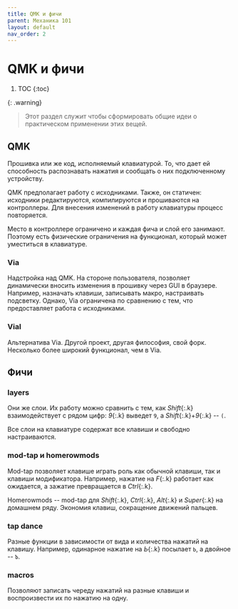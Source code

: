 ```yaml
---
title: QMK и фичи
parent: Механика 101
layout: default
nav_order: 2
---
```


# QMK и фичи

1. TOC
{:toc}

{: .warning}
> Этот раздел служит чтобы сформировать общие идеи о практическом применении этих вещей.

## QMK

Прошивка или же код, исполняемый клавиатурой. То, что дает ей способность распознавать нажатия и сообщать о них подключенному устройству.

QMK предполагает работу с исходниками. Также, он статичен: исходники редактируются, компилируются и прошиваются на контроллеры. Для внесения изменений в работу клавиатуры процесс повторяется.

Место в контроллере ограничено и каждая фича и слой его занимают. Поэтому есть физические ограничения на функционал, который может уместиться в клавиатуре.

### Via

Надстройка над QMK. На стороне пользователя, позволяет динамически вносить изменения в прошивку через GUI в браузере. Например, назначать клавиши, записывать макро, настраивать подсветку. Однако, Via ограничена по сравнению с тем, что предоставляет работа с исходниками.

### Vial

Альтернатива Via. Другой проект, другая философия, свой форк. Несколько более широкий функционал, чем в Via.

## Фичи

### layers

Они же слои. Их работу можно сравнить с тем, как *Shift*{:.k} взаимодействует с рядом цифр: *9*{:.k} выведет `9`, а *Shift*{:.k}+*9*{:.k} -- `(`.

Все слои на клавиатуре содержат все клавиши и свободно настраиваются.

### mod-tap и homerowmods

Mod-tap позволяет клавише играть роль как обычной клавиши, так и клавиши модификатора. Например, нажатие на *F*{:.k} работает как ожидается, а зажатие превращается в *Ctrl*{:.k}.

Homerowmods -- mod-tap для *Shift*{:.k}, *Ctrl*{:.k}, *Alt*{:.k} и *Super*{:.k} на домашнем ряду. Экономия клавиш, сокращение движений пальцев.

### tap dance

Разные функции в зависимости от вида и количества нажатий на клавишу. Например, одинарное нажатие на *Ь*{:.k} посылает `Ь`, а двойное -- `Ъ`.

### macros

Позволяют записать череду нажатий на разные клавиши и воспроизвести их по нажатию на одну.
